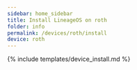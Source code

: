 ```yaml
---
sidebar: home_sidebar
title: Install LineageOS on roth
folder: info
permalink: /devices/roth/install
device: roth
---
```

{% include templates/device_install.md %}
